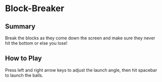 # Block-Breaker

## Summary
Break the blocks as they come down the screen and make sure they never hit the bottom or else you lose!

## How to Play
Press left and right arrow keys to adjust the launch angle, then hit spacebar to launch the balls.
